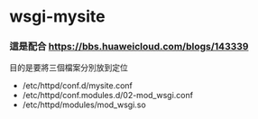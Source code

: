# wsgi-mysite
### 這是配合 https://bbs.huaweicloud.com/blogs/143339

目的是要將三個檔案分別放到定位

- /etc/httpd/conf.d/mysite.conf
- /etc/httpd/conf.modules.d/02-mod_wsgi.conf
- /etc/httpd/modules/mod_wsgi.so

